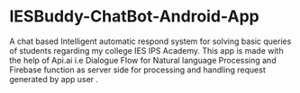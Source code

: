 # IESBuddy-ChatBot-Android-App
A chat based Intelligent automatic respond system for solving basic queries of students regarding my college IES IPS Academy. 
This app is made with the help of Api.ai i.e Dialogue Flow for Natural language Processing 
and Firebase function as server side for processing and handling request generated by app user .
